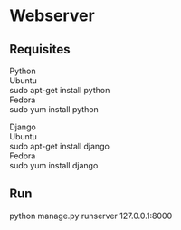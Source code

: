 Webserver
=========

Requisites
---------
Python  
Ubuntu  
    sudo apt-get install python  
Fedora  
    sudo yum install python  

Django  
Ubuntu  
    sudo apt-get install django  
Fedora  
    sudo yum install django  

Run
---

python manage.py runserver 127.0.0.1:8000

